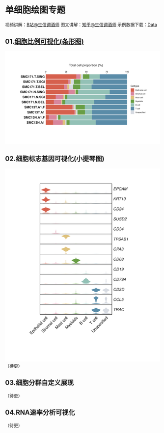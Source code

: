 # 单细胞绘图专题
视频讲解：[B站@生信调酒师](https://space.bilibili.com/2121534801)
图文讲解：[知乎@生信调酒师](https://www.zhihu.com/people/59-76-84-32)
示例数据下载：[Data](https://github.com/Bioin-Mixologist/scRNA-Seq_Gallery/tree/main/Data)
## 01.[细胞比例可视化(条形图)](https://github.com/Bioin-Mixologist/scRNA-Seq_Gallery/blob/main/01.Bar_Plot.md)
![img](https://github.com/Bioin-Mixologist/scRNA-Seq_Gallery/blob/main/Figure/example01_celltype_barplot.png)
## 02.细胞标志基因可视化(小提琴图)
![img](https://github.com/Bioin-Mixologist/scRNA-Seq_Gallery/blob/main/Figure/example02_celltype_vlnplot.png)
（待更）
## 03.细胞分群自定义展现
（待更）
## 04.RNA速率分析可视化
（待更）
